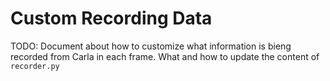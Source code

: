 # Custom Recording Data

TODO: Document about how to customize what information is bieng recorded from Carla in each frame. What and how to update the content of `recorder.py`